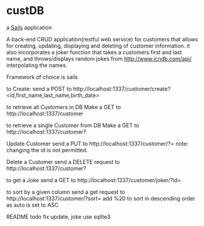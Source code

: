# custDB

a [Sails](http://sailsjs.org) application

A back-end CRUD application(restful web service) for customers that allows for creating, updating, displaying and deleting of customer information.
it also incorporates a joker function that takes a customers first and last name, and throws/displays random jokes from http://www.icndb.com/api/ interpolating the names.

Framework of choice is sails

to Create:
send a POST to http://localhost:1337/customer/create?<id,first_name,last_name,birth_date>

to retrieve all Customers in DB
Make a GET to http://localhost:1337/customer

to retrieve a single Customer from DB
Make a GET to http://localhost:1337/customer?<id>

Update Customer
send a PUT to  http://localhost:1337/customer/<id>?<column name>=<new value>
note: changing the id is not permitted.

Delete a Customer
send a DELETE request to http://localhost:1337/customer?<id>

to get a Joke
send a GET to http://localhost:1337/customer/joker/?id=<id>

to sort by a given column
send a get request to http://localhost:1337/customer/?sort=<column name>
add %20<DESC> to sort in descending order as auto is set to ASC

README todo
fix update, joke
use sqlite3
